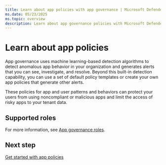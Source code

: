 ```yaml
---
title: Learn about app policies with app governance | Microsoft Defender for Cloud Apps
ms.date: 05/23/2025
ms.topic: overview
description: Learn about app governance policies with Microsoft Defender for Cloud Apps in Microsoft Defender XDR.
---
```


# Learn about app policies

App governance uses machine learning-based detection algorithms to detect anomalous app behavior in your organization and generates alerts that you can see, investigate, and resolve. Beyond this built-in detection capability, you can use a set of default policy templates or create your own app policies that generate other alerts.

These policies for app and user patterns and behaviors can protect your users from using noncompliant or malicious apps and limit the access of risky apps to your tenant data.

## Supported roles

For more information, see [App governance roles](app-governance-get-started.md#roles).

## Next step

[Get started with app policies](app-governance-app-policies-get-started.md)
